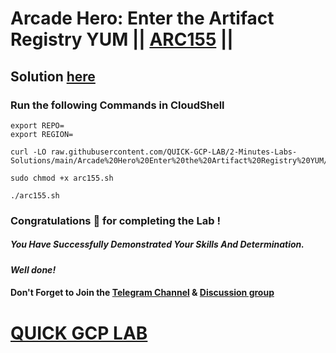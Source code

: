# Arcade Hero: Enter the Artifact Registry YUM || [ARC155](https://www.cloudskillsboost.google/focuses/89734?parent=catalog) ||

## Solution [here](https://youtu.be/TqGO8XoIEGY)

### Run the following Commands in CloudShell

```
export REPO=
export REGION=
```
```
curl -LO raw.githubusercontent.com/QUICK-GCP-LAB/2-Minutes-Labs-Solutions/main/Arcade%20Hero%20Enter%20the%20Artifact%20Registry%20YUM/arc155.sh

sudo chmod +x arc155.sh

./arc155.sh
```

### Congratulations 🎉 for completing the Lab !

##### *You Have Successfully Demonstrated Your Skills And Determination.*

#### *Well done!*

#### Don't Forget to Join the [Telegram Channel](https://t.me/quickgcplab) & [Discussion group](https://t.me/quickgcplabchats)

# [QUICK GCP LAB](https://www.youtube.com/@quickgcplab)
